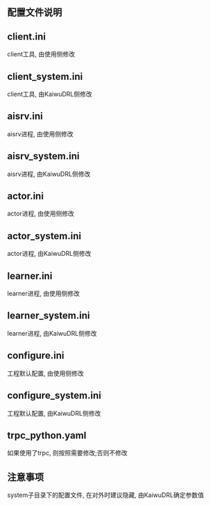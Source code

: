 ## 配置文件说明
## client.ini
client工具, 由使用侧修改

## client_system.ini  
client工具, 由KaiwuDRL侧修改

## aisrv.ini
aisrv进程, 由使用侧修改

## aisrv_system.ini
aisrv进程, 由KaiwuDRL侧修改

## actor.ini
actor进程, 由使用侧修改

## actor_system.ini
actor进程, 由KaiwuDRL侧修改

## learner.ini
learner进程, 由使用侧修改

## learner_system.ini
learner进程, 由KaiwuDRL侧修改

## configure.ini
工程默认配置, 由使用侧修改

## configure_system.ini
工程默认配置, 由KaiwuDRL侧修改

## trpc_python.yaml
如果使用了trpc, 则按照需要修改;否则不修改

## 注意事项
system子目录下的配置文件, 在对外时建议隐藏, 由KaiwuDRL确定参数值
